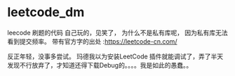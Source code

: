 # leetcode_dm
leecode 刷题的代码
自己玩的，见笑了，
为什么不是私有库呢，
因为私有库无法看到提交频率。
带有官方字的出处 :https://leetcode-cn.com/

反正年轻，没事多尝试。
玛德我以为安装LeetCode 插件就能调试了，弄了半天发现不行放弃了，才知道还得下载Debug的。。。。我是如此的愚蠢。。

